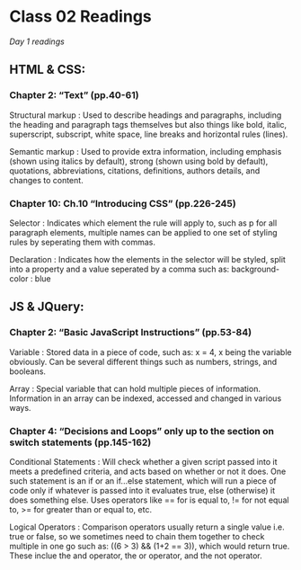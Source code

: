# Class 02 Readings

*Day 1 readings*

## HTML & CSS:
### Chapter 2: “Text” (pp.40-61)
Structural markup
: Used to describe headings and paragraphs, including the heading and paragraph tags themselves but also things like bold, italic, superscript, subscript, white space, line breaks and horizontal rules (lines).

Semantic markup
: Used to provide extra information, including emphasis (shown using italics by default), strong (shown using bold by default), quotations, abbreviations, citations, definitions, authors details, and changes to content.

### Chapter 10: Ch.10 “Introducing CSS” (pp.226-245)
Selector
: Indicates which element the rule will apply to, such as p for all paragraph elements, multiple names can be applied to one set of styling rules by seperating them with commas.

Declaration
: Indicates how the elements in the selector will be styled, split into a property and a value seperated by a comma such as: background-color : blue

## JS & JQuery:
### Chapter 2: “Basic JavaScript Instructions” (pp.53-84)
Variable
: Stored data in a piece of code, such as: x = 4, x being the variable obviously. Can be several different things such as numbers, strings, and booleans. 

Array
: Special variable that can hold multiple pieces of information. Information in an array can be indexed, accessed and changed in various ways.

### Chapter 4: “Decisions and Loops” only up to the section on switch statements (pp.145-162)
Conditional Statements
: Will check whether a given script passed into it meets a predefined criteria, and acts based on whether or not it does. One such statement is an if or an if...else statement, which will run a piece of code only if whatever is passed into it evaluates true, else (otherwise) it does something else. Uses operators like == for is equal to, != for not equal to, >= for greater than or equal to, etc.

Logical Operators
: Comparison operators usually return a single value i.e. true or false, so we sometimes need to chain them together to check multiple in one go such as: ((6 > 3) && (1+2 == 3)), which would return true. These inclue the and operator, the or operator, and the not operator.
